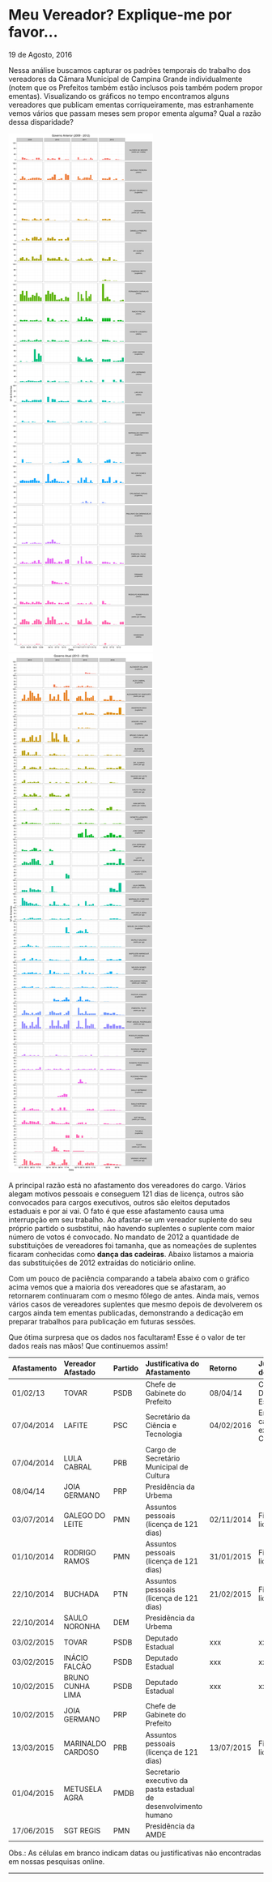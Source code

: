 Meu Vereador? Explique-me por favor...
================
19 de Agosto, 2016

Nessa análise buscamos capturar os padrões temporais do trabalho dos vereadores da Câmara Municipal de Campina Grande individualmente (notem que os Prefeitos também estão inclusos pois também podem propor ementas). Visualizando os gráficos no tempo encontramos alguns vereadores que publicam ementas corriqueiramente, mas estranhamente vemos vários que passam meses sem propor ementa alguma? Qual a razão dessa disparidade?

![](img/proponent_over_time-1.png)![](img/proponent_over_time-2.png)

A principal razão está no afastamento dos vereadores do cargo. Vários alegam motivos pessoais e conseguem 121 dias de licença, outros são convocados para cargos executivos, outros são eleitos deputados estaduais e por ai vai. O fato é que esse afastamento causa uma interrupção em seu trabalho. Ao afastar-se um vereador suplente do seu próprio partido o susbstitui, não havendo suplentes o suplente com maior número de votos é convocado. No mandato de 2012 a quantidade de substituições de vereadores foi tamanha, que as nomeações de suplentes ficaram conhecidas como **dança das cadeiras**. Abaixo listamos a maioria das substituições de 2012 extraídas do noticiário online.

Com um pouco de paciência comparando a tabela abaixo com o gráfico acima vemos que a maioria dos vereadores que se afastaram, ao retornarem continuaram com o mesmo fôlego de antes. Ainda mais, vemos vários casos de vereadores suplentes que mesmo depois de devolverem os cargos ainda tem ementas publicadas, demonstrando a dedicação em preparar trabalhos para publicação em futuras sessões.

Que ótima surpresa que os dados nos facultaram! Esse é o valor de ter dados reais nas mãos! Que continuemos assim!

| Afastamento | Vereador Afastado | Partido | Justificativa do Afastamento                                     | Retorno    | Justificativa do Retorno                     | Vereador Suplente    | Partido |
|:------------|:------------------|:--------|:-----------------------------------------------------------------|:-----------|:---------------------------------------------|:---------------------|:--------|
| 01/02/13    | TOVAR             | PSDB    | Chefe de Gabinete do Prefeito                                    | 08/04/14   | Concorrer a Deputado Estadual                | IVONETE LUDGERIO     | PSB     |
| 07/04/2014  | LAFITE            | PSC     | Secretário da Ciência e Tecnologia                               | 04/02/2016 | Entrega do cargo para o ex-vereador Cassiano | ALDO CABRAL          | PC do B |
| 07/04/2014  | LULA CABRAL       | PRB     | Cargo de Secretário Municipal de Cultura                         |            |                                              | PASTOR JOSIMAR       | PRB     |
| 08/04/14    | JOIA GERMANO      | PRP     | Presidência da Urbema                                            |            |                                              | IVONETE LUDGERIO     | PSB     |
| 03/07/2014  | GALEGO DO LEITE   | PMN     | Assuntos pessoais (licença de 121 dias)                          | 02/11/2014 | Fim da licença                               | SAULO GERMANO        | PMN     |
| 01/10/2014  | RODRIGO RAMOS     | PMN     | Assuntos pessoais (licença de 121 dias)                          | 31/01/2015 | Fim da licença                               | LOURDES COSTA        | PMN     |
| 22/10/2014  | BUCHADA           | PTN     | Assuntos pessoais (licença de 121 dias)                          | 21/02/2015 | Fim da licença                               | TIA MILA             | PV      |
| 22/10/2014  | SAULO NORONHA     | DEM     | Presidência da Urbema                                            |            |                                              | MIGUEL DA CONSTRUÇÃO | PRB     |
| 03/02/2015  | TOVAR             | PSDB    | Deputado Estadual                                                | xxx        | xxx                                          | ANDERSON MAIA        | PSB     |
| 03/02/2015  | INÁCIO FALCÃO     | PSDB    | Deputado Estadual                                                | xxx        | xxx                                          | IVONETE LUDGERIO     | PSB     |
| 10/02/2015  | BRUNO CUNHA LIMA  | PSDB    | Deputado Estadual                                                | xxx        | xxx                                          | JOAO DANTAS          | PSD     |
| 10/02/2015  | JOIA GERMANO      | PRP     | Chefe de Gabinete do Prefeito                                    |            |                                              | ARAGÃO JUNIOR        | PSD     |
| 13/03/2015  | MARINALDO CARDOSO | PRB     | Assuntos pessoais (licença de 121 dias)                          | 13/07/2015 | Fim da licença                               | ROSTAND PARAIBA      | PRB     |
| 01/04/2015  | METUSELA AGRA     | PMDB    | Secretario executivo da pasta estadual de desenvolvimento humano |            |                                              | RODOLFO RODRIGUES    | PRB     |
| 17/06/2015  | SGT REGIS         | PMN     | Presidência da AMDE                                              |            |                                              | ALCINDOR VILLARIM    | PMN     |

Obs.: As células em branco indicam datas ou justificativas não encontradas em nossas pesquisas online.

------------------------------------------------------------------------

